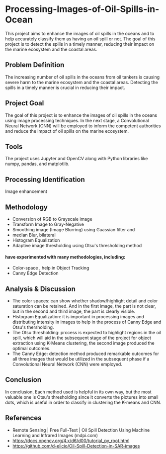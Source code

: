 # Processing-Images-of-Oil-Spills-in-Ocean
This project aims to enhance the images of oil spills in the oceans and to help accurately classify them as having an oil spill or not. The goal of this project is to detect the spills in a timely manner, reducing their impact on the marine ecosystem and the coastal areas.

## Problem Definition
The increasing number of oil spills in the oceans from oil tankers is causing severe harm to the marine ecosystem and the coastal areas. Detecting the spills in a timely manner is crucial in reducing their impact.

## Project Goal
The goal of this project is to enhance the images of oil spills in the oceans using image processing techniques. In the next stage, a Convolutional Neural Network (CNN) will be employed to inform the competent authorities and reduce the impact of oil spills on the marine ecosystem.

## Tools
The project uses Jupyter and OpenCV along with Python libraries like numpy, pandas, and matplotlib.

## Processing Identification
Image enhancement

## Methodology
- Conversion of RGB to Grayscale image
- Transform Image to Gray-Negative
- Smoothing image (Image Blurring) using Guassian filter and
- median Blur, bilateral
- Histogram Equalization
- Adaptive image thresholding using Otsu's thresholding method
#### have experimented with many methodologies, including:
- Color-space , help in Object Tracking
- Canny Edge Detection

## Analysis & Discussion
- The color spaces:
can show whether shadow/highlight detail and color saturation can be retained. And in the first image, the part is not clear, but in the second and third image, the part is clearly visible.
- Histogram Equalization:
it is important in processing images and distributing intensity in images to help in the process of Canny
Edge and Otsu's thersholding.
- The Otsu thresholding:
process is expected to highlight regions in the oil spill, which will aid in the subsequent stage of the project for object extraction using K-Means clustering, the second image produced the optimal outcomes.
- The Canny Edge:
detection method produced remarkable outcomes for all three images that would be utilized in the subsequent phase if a Convolutional Neural Network (CNN) were employed.

## Conclusion
In conclusion,  Each method used is helpful in its own way, but the most valuable one is Otsu's thresholding since it converts the pictures into small dots, which is useful in order to classify in clustering the K-means and CNN.

## References
- Remote Sensing | Free Full-Text | Oil Spill Detection Using Machine
Learning and Infrared Images (mdpi.com)
- https://docs.opencv.org/4.x/d6/d00/tutorial_py_root.html
- https://github.com/d-elicio/Oil-Spill-Detection-in-SAR-images
